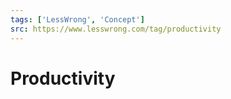 ```yaml
---
tags: ['LessWrong', 'Concept']
src: https://www.lesswrong.com/tag/productivity
---
```


# Productivity
